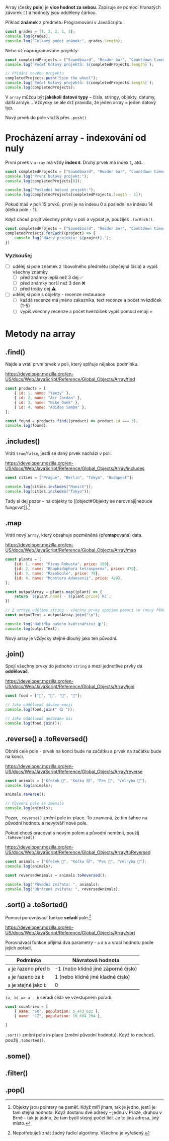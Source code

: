 Array (česky **pole**) je **více hodnot za sebou**. Zapisuje se pomocí hranatých závorek `[]` a hodnoty jsou odděleny čárkou.

Příklad **známek** z předmětu Programování v JavaScriptu:

```javascript
const grades = [1, 3, 2, 1, 5];
console.log(grades);
console.log("Celkový počet známek:", grades.length);
```

Nebo už naprogramované projekty:
```javascript
const completedProjects = ["Soundboard", "Reader bar", "Countdown timer"];
console.log(`Počet hotový projektů: ${completedProjects.length}`);

// Přidání nového projektu
completedProjects.push("Spin the wheel");
console.log(`Počet hotový projektů: ${completedProjects.length}`);
console.log(completedProjects);
```

V `array` můžou být **jakékoli datové typy** – čísla, stringy, objekty, datumy, další arraye... Vždycky se ale drž pravidla, že jeden array = jeden datový typ.

Nový prvek do pole vložíš přes `.push()`
# Procházení array - indexování od nuly
První prvek v `array` má vždy **index `0`**. Druhý prvek má index `1`, atd...

```javascript
const completedProjects = ["Soundboard", "Reader bar", "Countdown timer"];
console.log("První hotový projekt:");
console.log(completedProjects[0]);

console.log("Poslední hotový projekt:");
console.log(completedProjects[completedProjects.length - 1]);
```

Pokud máš v poli 15 prvků, první je na indexu 0 a poslední na indexu 14 (délka pole - 1).

Když chceš projít všechny prvky v poli a vypsat je, použiješ `.forEach()`.

```javascript
const completedProjects = ["Soundboard", "Reader bar", "Countdown timer"];
completedProjects.forEach((project) => {
	console.log(`Název projektu: ${project}.`);
})
```

### Vyzkoušej
- [ ] udělej si pole známek z libovolného předmětu (obyčejná čísla) a vypiš všechny známky
	- [ ] před známky lepší než 3 dej ✅
	- [ ] před známky horší než 3 den ❌
	- [ ] před trojky dej ⚠
- [ ] udělej si pole s objekty - recenze restaurace
	- [ ] každá recenze má jméno zákazníka, text recenze a počet hvězdiček (1-5)
	- [ ] vypiš všechny recenze a počet hvězdiček vypiš pomocí emoji ⭐️
# Metody na array

## .find()
Najde a vrátí první prvek v poli, který splňuje nějakou podmínku.

https://developer.mozilla.org/en-US/docs/Web/JavaScript/Reference/Global_Objects/Array/find
```javascript
const products = [
	{ id: 1, name: "Yeezy" },
	{ id: 2, name: "Air Jordan" },
	{ id: 3, name: "Nike Dunk" },
	{ id: 4, name: "Adidas Samba" },
];

const found = products.find((product) => product.id === 3);
console.log(found);
```
## .includes()
Vrátí `true`/`false`, jestli se daný prvek nachází v poli.

https://developer.mozilla.org/en-US/docs/Web/JavaScript/Reference/Global_Objects/Array/includes

```javascript
const cities = ["Prague", "Berlin", "Tokyo", "Budapest"];

console.log(cities.includes("Munich"));
console.log(cities.includes("Tokyo"));
```
Tady si dej pozor – na objekty to [[object#Objekty se nerovnají|nebude fungovat]].[^1]
## .map
Vrátí nový `array`, který obsahuje pozměněná (pře**map**ovaná) data.

https://developer.mozilla.org/en-US/docs/Web/JavaScript/Reference/Global_Objects/Array/map

```javascript
const plants = [
	{id: 1, name: "Ficus Robusta", price: 199},
	{id: 2, name: "Rhaphidophora tetrasperma", price: 479},
	{id: 3, name: "Řasokoule", price: 79},
	{id: 4, name: "Monstera Adansonii", price: 429},
];

const outputArray = plants.map((plant) => {
	return `${plant.name} - ${plant.price} Kč`;
})

// Z arraye uděláme string - všechny prvky spojíme pomocí \n (nový řádek)
const outputText = outputArray.join("\n");

console.log("Nabídka našeho květinářství 🪴");
console.log(outputText);
```

Nový array je vždycky stejně dlouhý jako ten původní.

## .join()
Spojí všechny prvky do jednoho `string` a mezi jednotlivé prvky dá **oddělovač**.

https://developer.mozilla.org/en-US/docs/Web/JavaScript/Reference/Global_Objects/Array/join

```javascript
const food = ["🌭", "🥖", "🍔", "🥓"];

// Jako oddělovač dáváme emoji
console.log(food.join(" 😋 "));

// Jako oddělovač nedáváme nic
console.log(food.join());
```
## .reverse() a .toReversed()
Obrátí celé pole - prvek na konci bude na začátku a prvek na začátku bude na konci.

https://developer.mozilla.org/en-US/docs/Web/JavaScript/Reference/Global_Objects/Array/reverse

```javascript
const animals = ["Křeček 🐹", "Kočka 🐱", "Pes 🐶", "Velryba 🐳"];
console.log(animals);

animals.reverse();

// Původní pole se změnilo
console.log(animals);
```

Pozor, `.reverse()` změní pole in-place. To znamená, že tím šáhne na původní hodnotu a nevytváří nové pole.

Pokud chceš pracovat s novým polem a původní neměnit, použij `.toReversed()`

https://developer.mozilla.org/en-US/docs/Web/JavaScript/Reference/Global_Objects/Array/toReversed

```javascript
const animals = ["Křeček 🐹", "Kočka 🐱", "Pes 🐶", "Velryba 🐳"];
console.log(animals);

const reversedAnimals = animals.toReversed();

console.log("Původní zvířata: ", animals);
console.log("Obrácená zvířata: ", reversedAnimals);
```
## .sort() a .toSorted()
Pomocí porovnávací funkce **seřadí** pole.[^2]

https://developer.mozilla.org/en-US/docs/Web/JavaScript/Reference/Global_Objects/Array/sort

Porovnávací funkce přijímá dva parametry - `a` a `b` a vrací hodnotu podle jejich pořadí.

| Podmínka               | Návratová hodnota                   |
| ---------------------- | ----------------------------------- |
| `a` je řazeno před `b` | -1 (nebo klidně jiné záporné číslo) |
| `a` je řazeno za `b`   | 1 (nebo klidně jiné kladné číslo)   |
| `a` je stejné jako `b` | 0                                   |
`(a, b) => a - b` seřadí čísla ve vzestupném pořadí.

```javascript
const countries = [
	{ name: "SK", population: 5_473_631 },
	{ name: "CZ", population: 10_604_294 },
	
]
```



`.sort()` změní pole in-place (změní původní hodnotu). Když to nechceš, použij `.toSorted()`. 
## .some()

## .filter()

## .pop()

[^1]: Objekty jsou pointery na paměť. Když míří jinam, tak je jedno, jestli je tam stejná hodnota. Když dostanu dvě adresy – jednu v Praze, druhou v Brně – tak je jedno, že tam bydlí stejný počet lidí. Je to jiná adresa, jiný místo.

[^2]: Nepotřebuješ znát žádný řadící algoritmy. Všechno je vyřešený.
